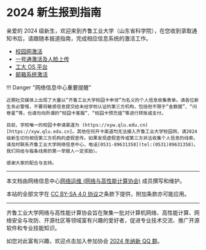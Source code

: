 # 2024 新生报到指南

亲爱的 2024 级新生，欢迎来到齐鲁工业大学（山东省科学院），在您收到录取通知书后，请跟随本报道指南，完成相应信息系统的激活工作。

- [校园网激活](network.md)
- [一号通激活及人脸上传](sso.md)
- [工大 OS 平台](os.md)
- [邮箱系统激活](mail.md)

!!! Danger "网络信息中心重要提醒"

    近期社交媒体上出现了大量以“齐鲁工业大学校园卡申领”为名义的个人信息收集表单。请各位新生务必警惕，不要将敏感信息提交给未经学校认证的第三方机构，包括但不限于“金数据”、“问卷星”等，也请勿向所谓的“校园卡客服”、“校园卡预充值”等进行转账或支付。

    目前，学校唯一的校园卡申请渠道为 (https://xyw.qlu.edu.cn)[https://xyw.qlu.edu.cn]。其他任何开卡渠道均无法接入齐鲁工业大学校园网，请2024级新生切勿相信第三方机构的虚假宣传。如果发现虚假宣传或第三方非法收集个人信息的线索，请及时联系齐鲁工业大学网络信息中心，电话[0531-89631358](tel:(0531)89631358)。我们将给与每条线索的第一举报人一定奖励）。

    感谢大家的配合与支持。

---

本文档由网络信息中心[网络运维 (网络与高性能计算协会)](https://wlyw.qlu.edu.cn) 成员撰写和维护。

本站的全部文字在 [CC BY-SA 4.0 协议](https://creativecommons.org/licenses/by-sa/4.0/deed.zh)之条款下提供，附加条款亦可能应用。

---

齐鲁工业大学网络与高性能计算协会旨在聚集一批对计算机网络、高性能计算、网络安全与攻防、开源社区等领域富有兴趣的爱好者，促进专业技术交流、推广开源软件和专业技能知识。

如您对此富有兴趣，欢迎点击加入参加协会 [2024 年纳新 QQ 群](http://qm.qq.com/cgi-bin/qm/qr?_wv=1027&k=SmdETc0KEXBIFRw3FbeWs1tNhQD7YXH_&authKey=kcW0U3K%2FG3aFjPRyUmFqTNs7CKzoHU6p1Y33A9ldRu9S4dC2UCc%2BoTPqn9gEVOz0&noverify=0&group_code=725386079)。